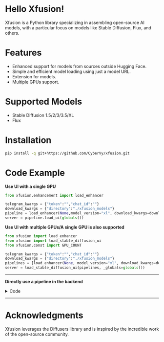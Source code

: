 # Hello Xfusion!
Xfusion is a Python library specializing in assembling open-source AI models, with a particular focus on models like Stable Diffusion, Flux, and others.

# Features
- Enhanced support for models from sources outside Hugging Face.
- Simple and efficient model loading using just a model URL.
- Extension for models.
- Multiple GPUs support.

# Supported Models
- Stable Diffusion 1.5/2/3/3.5/XL
- Flux

# Installation
```bash
pip install -q git+https://github.com/CyberVy/xfusion.git
```
# Code Example
**Use UI with a single GPU**
```python
from xfusion.enhancement import load_enhancer

telegram_kwargs = {"token":"","chat_id":""}
download_kwargs = {"directory":"./xfusion_models"}
pipeline = load_enhancer(None,model_version="xl", download_kwargs=download_kwargs, telegram_kwargs=telegram_kwargs)
server = pipeline.load_ui(globals())
```
**Use UI with multiple GPUs/A single GPU is also supported**

```python
from xfusion import load_enhancer
from xfusion import load_stable_diffusion_ui
from xfusion.const import GPU_COUNT

telegram_kwargs = {"token":"","chat_id":""}
download_kwargs = {"directory":"./xfusion_models"}
pipelines = [load_enhancer(None, model_version="xl", download_kwargs=download_kwargs, telegram_kwargs=telegram_kwargs) for i in range(GPU_COUNT)]
server = load_stable_diffusion_ui(pipelines, _globals=globals())
```

---
**Directly use a pipeline in the backend**
<details>
<summary>Code</summary>

```python
from xfusion.enhancement import load_enhancer
import torch

telegram_kwargs = {"token":"","chat_id":""}
download_kwargs = {"directory":"./xfusion_models"}

model = "https://civitai.com/api/download/models/646523?type=Model&format=SafeTensor&size=pruned&fp=fp16"
pipeline = load_enhancer(model,model_version="xl", download_kwargs=download_kwargs, telegram_kwargs=telegram_kwargs).to("cuda")

prompt = """
young white woman with dramatic makeup resembling a melted clown, deep black smokey eyes, smeared red lipstick, and white face paint streaks, wet hair falling over shoulders, dark and intense aesthetic, fashion editorial style, aged around 20 years, inspired by rick genest's zombie boy look, best quality
"""
negative_prompt = """
bad hands, malformed limbs, malformed fingers, bad anatomy, fat fingers, ugly, unreal, cgi, airbrushed, watermark, low resolution
"""

num_inference_steps = 30
guidance_scale = 2
clip_skip = 0

seed = 13743883683399229202

width = None
height = None

images = pipeline(prompt=prompt,negative_prompt=negative_prompt,generator=torch.Generator(pipeline.device).manual_seed(seed),width=width,height=height,num_inference_steps=num_inference_steps,guidance_scale=guidance_scale,clip_skip=clip_skip).images
```
</details>

---
# Acknowledgments
Xfusion leverages the Diffusers library and is inspired by the incredible work of the open-source community.
